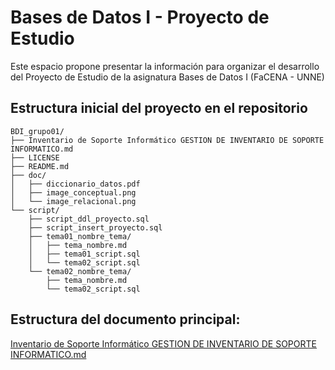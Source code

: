 # Bases de Datos I - Proyecto de Estudio

Este espacio propone presentar la información para organizar el desarrollo del Proyecto de Estudio de la asignatura Bases de Datos I (FaCENA - UNNE)

## Estructura inicial del proyecto en el repositorio

```
BDI_grupo01/
├── Inventario de Soporte Informático GESTION DE INVENTARIO DE SOPORTE INFORMATICO.md
├── LICENSE
├── README.md
├── doc/
│   ├── diccionario_datos.pdf
│   ├── image_conceptual.png
│   └── image_relacional.png
└── script/
    ├── script_ddl_proyecto.sql
    ├── script_insert_proyecto.sql
    ├── tema01_nombre_tema/
    │   ├── tema_nombre.md
    │   ├── tema01_script.sql
    │   └── tema02_script.sql
    └── tema02_nombre_tema/
        ├── tema_nombre.md
        └── tema02_script.sql
```

## Estructura del documento principal:

[Inventario de Soporte Informático GESTION DE INVENTARIO DE SOPORTE INFORMATICO.md](Inventario%20de%20Soporte%20Informático%20GESTION%20DE%20INVENTARIO%20DE%20SOPORTE%20INFORMATICO.md)
